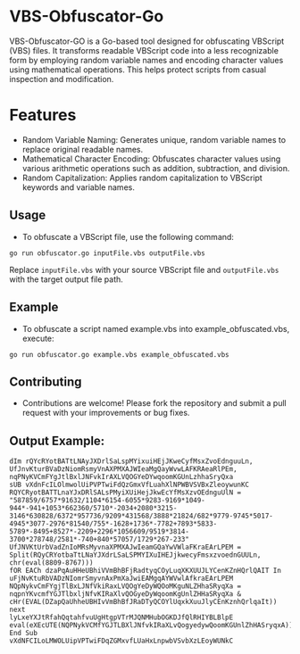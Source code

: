 # VBS-Obfuscator-Go
VBS-Obfuscator-GO is a Go-based tool designed for obfuscating VBScript (VBS) files. It transforms readable VBScript code into a less recognizable form by employing random variable names and encoding character values using mathematical operations. This helps protect scripts from casual inspection and modification.

# Features
- Random Variable Naming: Generates unique, random variable names to replace original readable names.
- Mathematical Character Encoding: Obfuscates character values using various arithmetic operations such as addition, subtraction, and division.
- Random Capitalization: Applies random capitalization to VBScript keywords and variable names.

## Usage
- To obfuscate a VBScript file, use the following command:
```
go run obfuscator.go inputFile.vbs outputFile.vbs
```
Replace ``inputFile.vbs`` with your source VBScript file and ``outputFile.vbs`` with the target output file path.

## Example
- To obfuscate a script named example.vbs into example_obfuscated.vbs, execute:

```go run obfuscator.go example.vbs example_obfuscated.vbs```

## Contributing
- Contributions are welcome! Please fork the repository and submit a pull request with your improvements or bug fixes.

## Output Example:
```vbs
dIm rQYcRYotBATtLNAyJXDrlSaLspMYixuiHEjJKweCyfMsxZvoEdnguuLn, UfJnvKturBVaDzNiomRsmyVnAXPMXAJWIeaMgQayWvwLAFKRAeaRlPEm, nqPNyKVCmFYgJtlBxlJNFvkIrAXLVQOGYeDYwqoomKGUnLzhhaSryQxa
sUB vXdnFcILOlmwolUiPVPTwiFdQzGmxVfLuahXlNPWBVSVBxZleoywunKC
RQYCRyotBATTLnaYJxDRlSALsPMyiXUiHejJkwEcYfMsXzvOEdnguUlN = "587859/6757*91632/1104*6154-6055*9283-9169*1049-944*-941+1053*662360/5710*-2034+2080*3215-3146*630828/6372*957736/9209*431568/3888*21824/682*9779-9745*5017-4945*3077-2976*81540/755*-1628+1736*-7782+7893*5833-5789*-8495+8527*-2209+2296*1056609/9519*3814-3700*278748/2581*-740+840*57057/1729*267-233"
UfJNVKtUrbVadZnIoMRsMyvnaXPMXAJwIeamGQaYwVWlaFKraEArLPEM = Split(RQyCRYotbaTtLNaYJXdrLSaLSPMYIXuIHEJjkwecyFmsxzvoednGUULn, chr(eval(8809-8767)))
fOR EACh dzaPqAuHHeUBhiVVmBhBFjRadtyqCOyLuqXKXUUJLYCenKZnHQrlQAIT In uFjNvKtuRbVADzNIomrSmyvnAxPmXaJwiEAMgqAYWVwlAfkraEArLPEM
NQpNykvCmFYgjTlBxLJNfVkiRaxLVQOgYeDyWQOoMKguNLZHhaSRyqXa = nqpnYKvcmfYGJTlbxljNfvKIRaXlvQOGyeDyWqoomKgUnlZHHaSRyqXa & cHr(EVAL(DZapQaUhheUBHIvVmBhBfJRaDTyQCOYlUqxkXuuJlyCEnKznhQrlqaIt))
next
lyLxeYXJtRfahQqtahfvuUgHtgpVTrMJQNMHubOGKDJfQlRHIYBLBlpE
eval(eXEcUTE(NQPNykVCMfYGJTLBXlJNfvkIRaXLvQogyedywQoomKGUnlZhHASryqxA))
End Sub
vXdNFCILoLMWOLUipVPTwiFDqZGMxvfLUaHxLnpwbVSvbXzLEoyWUNkC
```
